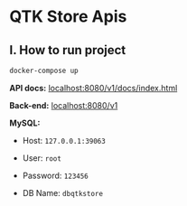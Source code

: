 # QTK Store Apis

## I. How to run project

```bash
docker-compose up
```

**API docs:** [localhost:8080/v1/docs/index.html](localhost:8080/v1/docs/index.html)

**Back-end:** [localhost:8080/v1](localhost:8080/v1)

**MySQL:**

- Host: `127.0.0.1:39063`

- User: `root`

- Password: `123456`

- DB Name: `dbqtkstore`
